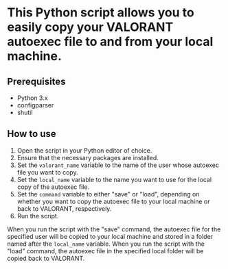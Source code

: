 # This Python script allows you to easily copy your VALORANT autoexec file to and from your local machine.

## Prerequisites

- Python 3.x
- configparser
- shutil

## How to use

1. Open the script in your Python editor of choice.
2. Ensure that the necessary packages are installed.
3. Set the `valorant_name` variable to the name of the user whose autoexec file you want to copy.
4. Set the `local_name` variable to the name you want to use for the local copy of the autoexec file.
5. Set the `command` variable to either "save" or "load", depending on whether you want to copy the autoexec file to your local machine or back to VALORANT, respectively.
6. Run the script.

When you run the script with the "save" command, the autoexec file for the specified user will be copied to your local machine and stored in a folder named after the `local_name` variable. When you run the script with the "load" command, the autoexec file in the specified local folder will be copied back to VALORANT.
